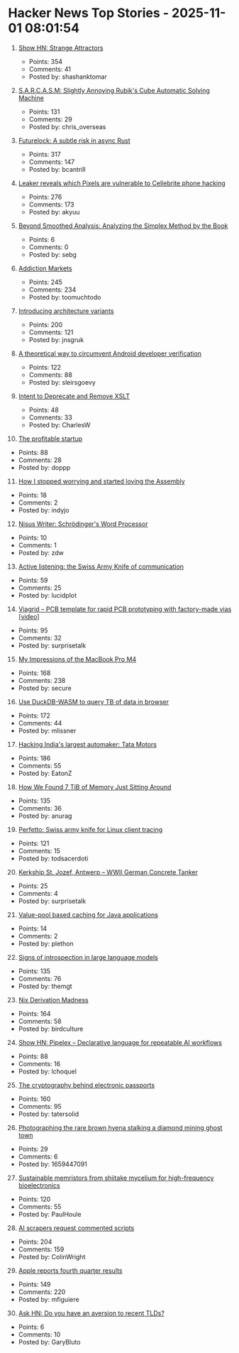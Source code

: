 # Hacker News Top Stories - 2025-11-01 08:01:54

1. [Show HN: Strange Attractors](https://blog.shashanktomar.com/posts/strange-attractors)
   - Points: 354
   - Comments: 41
   - Posted by: shashanktomar

2. [S.A.R.C.A.S.M: Slightly Annoying Rubik's Cube Automatic Solving Machine](https://github.com/vindar/SARCASM)
   - Points: 131
   - Comments: 29
   - Posted by: chris_overseas

3. [Futurelock: A subtle risk in async Rust](https://rfd.shared.oxide.computer/rfd/0609)
   - Points: 317
   - Comments: 147
   - Posted by: bcantrill

4. [Leaker reveals which Pixels are vulnerable to Cellebrite phone hacking](https://arstechnica.com/gadgets/2025/10/leaker-reveals-which-pixels-are-vulnerable-to-cellebrite-phone-hacking/)
   - Points: 276
   - Comments: 173
   - Posted by: akyuu

5. [Beyond Smoothed Analysis: Analyzing the Simplex Method by the Book](https://arxiv.org/abs/2510.21613)
   - Points: 6
   - Comments: 0
   - Posted by: sebg

6. [Addiction Markets](https://www.thebignewsletter.com/p/addiction-markets-abolish-corporate)
   - Points: 245
   - Comments: 234
   - Posted by: toomuchtodo

7. [Introducing architecture variants](https://discourse.ubuntu.com/t/introducing-architecture-variants-amd64v3-now-available-in-ubuntu-25-10/71312)
   - Points: 200
   - Comments: 121
   - Posted by: jnsgruk

8. [A theoretical way to circumvent Android developer verification](https://enaix.github.io/2025/10/30/developer-verification.html)
   - Points: 122
   - Comments: 88
   - Posted by: sleirsgoevy

9. [Intent to Deprecate and Remove XSLT](https://groups.google.com/a/chromium.org/g/blink-dev/c/CxL4gYZeSJA/m/yNs4EsD5AQAJ)
   - Points: 48
   - Comments: 33
   - Posted by: CharlesW

10. [The profitable startup](https://linear.app/now/the-profitable-startup)
   - Points: 88
   - Comments: 28
   - Posted by: doppp

11. [How I stopped worrying and started loving the Assembly](https://medium.com/@jonas.eschenburg/how-i-stopped-worrying-and-started-loving-the-assembly-4fd00e786c60)
   - Points: 18
   - Comments: 2
   - Posted by: indyjo

12. [Nisus Writer: Schrödinger's Word Processor](https://tidbits.com/2025/10/25/nisus-writer-schrodingers-word-processor/)
   - Points: 10
   - Comments: 1
   - Posted by: zdw

13. [Active listening: the Swiss Army Knife of communication](https://togetherlondon.com/insights/active-listening-swiss-army-knife)
   - Points: 59
   - Comments: 25
   - Posted by: lucidplot

14. [Viagrid – PCB template for rapid PCB prototyping with factory-made vias [video]](https://www.youtube.com/watch?v=A_IUIyyqw0M)
   - Points: 95
   - Comments: 32
   - Posted by: surprisetalk

15. [My Impressions of the MacBook Pro M4](https://michael.stapelberg.ch/posts/2025-10-31-macbook-pro-m4-impressions/)
   - Points: 168
   - Comments: 238
   - Posted by: secure

16. [Use DuckDB-WASM to query TB of data in browser](https://lil.law.harvard.edu/blog/2025/10/24/rethinking-data-discovery-for-libraries-and-digital-humanities/)
   - Points: 172
   - Comments: 44
   - Posted by: mlissner

17. [Hacking India's largest automaker: Tata Motors](https://eaton-works.com/2025/10/28/tata-motors-hack/)
   - Points: 186
   - Comments: 55
   - Posted by: EatonZ

18. [How We Found 7 TiB of Memory Just Sitting Around](https://render.com/blog/how-we-found-7-tib-of-memory-just-sitting-around)
   - Points: 135
   - Comments: 36
   - Posted by: anurag

19. [Perfetto: Swiss army knife for Linux client tracing](https://lalitm.com/perfetto-swiss-army-knife/)
   - Points: 121
   - Comments: 15
   - Posted by: todsacerdoti

20. [Kerkship St. Jozef, Antwerp – WWII German Concrete Tanker](https://thecretefleet.com/blog/f/kerkship-st-jozef-antwerp-%E2%80%93-wwii-german-concrete-tanker)
   - Points: 25
   - Comments: 4
   - Posted by: surprisetalk

21. [Value-pool based caching for Java applications](https://github.com/malandrakisgeo/mnemosyne)
   - Points: 14
   - Comments: 2
   - Posted by: plethon

22. [Signs of introspection in large language models](https://www.anthropic.com/research/introspection)
   - Points: 135
   - Comments: 76
   - Posted by: themgt

23. [Nix Derivation Madness](https://fzakaria.com/2025/10/29/nix-derivation-madness)
   - Points: 164
   - Comments: 58
   - Posted by: birdculture

24. [Show HN: Pipelex – Declarative language for repeatable AI workflows](https://github.com/Pipelex/pipelex)
   - Points: 88
   - Comments: 16
   - Posted by: lchoquel

25. [The cryptography behind electronic passports](https://blog.trailofbits.com/2025/10/31/the-cryptography-behind-electronic-passports/)
   - Points: 160
   - Comments: 95
   - Posted by: tatersolid

26. [Photographing the rare brown hyena stalking a diamond mining ghost town](https://www.bbc.com/future/article/20251014-the-rare-hyena-stalking-a-diamond-mining-ghost-town)
   - Points: 29
   - Comments: 6
   - Posted by: 1659447091

27. [Sustainable memristors from shiitake mycelium for high-frequency bioelectronics](https://journals.plos.org/plosone/article?id=10.1371/journal.pone.0328965)
   - Points: 120
   - Comments: 55
   - Posted by: PaulHoule

28. [AI scrapers request commented scripts](https://cryptography.dog/blog/AI-scrapers-request-commented-scripts/)
   - Points: 204
   - Comments: 159
   - Posted by: ColinWright

29. [Apple reports fourth quarter results](https://www.apple.com/newsroom/2025/10/apple-reports-fourth-quarter-results/)
   - Points: 149
   - Comments: 220
   - Posted by: mfiguiere

30. [Ask HN: Do you have an aversion to recent TLDs?](undefined)
   - Points: 6
   - Comments: 10
   - Posted by: GaryBluto


